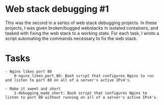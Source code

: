 # Web stack debugging #1

This was the second in a series of web stack debugging projects. In these projects, I was given broken/bugged webstacks in isolated containers, and tasked with fixing the web stack to a working state. For each task, I wrote a script automating the commands necessary to fix the web stack.

# Tasks

    - Nginx likes port 80
        0-nginx_likes_port_80: Bash script that configures Nginx to run and listen to port 80 on all of a server's active IPv4's.

    - Make it sweet and short
        1-debugging_made_short: Bash script that configures Nginx to listen to port 80 without running on all of a server's active IPv4's.
